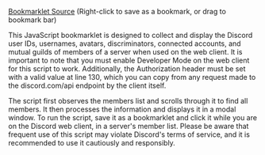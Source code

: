 [Bookmarklet Source](index.js) (Right-click to save as a bookmark, or drag to bookmark bar)

This JavaScript bookmarklet is designed to collect and display the Discord user IDs, usernames, avatars, discriminators, connected accounts, and mutual guilds of members of a server when used on the web client. It is important to note that you must enable Developer Mode on the web client for this script to work. Additionally, the Authorization header must be set with a valid value at line 130, which you can copy from any request made to the discord.com/api endpoint by the client itself.

The script first observes the members list and scrolls through it to find all members. It then processes the information and displays it in a modal window. To run the script, save it as a bookmarklet and click it while you are on the Discord web client, in a server's member list. Please be aware that frequent use of this script may violate Discord's terms of service, and it is recommended to use it cautiously and responsibly.
